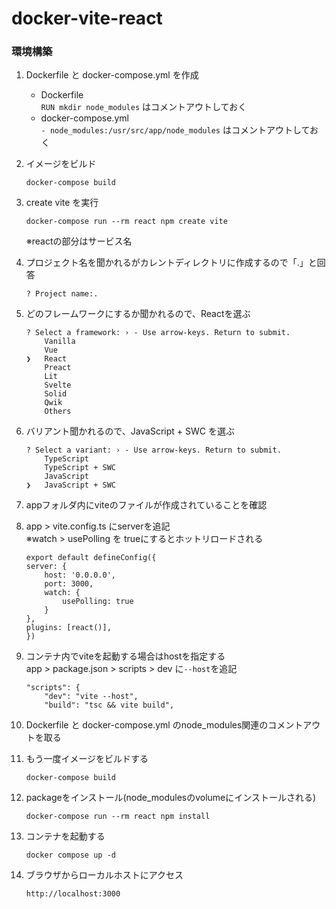 # docker-vite-react

### 環境構築
1. Dockerfile と docker-compose.yml を作成  
    - Dockerfile  
    `RUN mkdir node_modules` はコメントアウトしておく
    - docker-compose.yml  
    `- node_modules:/usr/src/app/node_modules` はコメントアウトしておく
2. イメージをビルド  
    ```
    docker-compose build
    ```
3. create vite を実行  
    ```
    docker-compose run --rm react npm create vite
    ```
    ※reactの部分はサービス名  
4. プロジェクト名を聞かれるがカレントディレクトリに作成するので「.」と回答  
    ```
    ? Project name:.
    ```
5. どのフレームワークにするか聞かれるので、Reactを選ぶ  
    ```
    ? Select a framework: › - Use arrow-keys. Return to submit.
        Vanilla
        Vue
    ❯   React
        Preact
        Lit
        Svelte
        Solid
        Qwik
        Others
    ```

6. バリアント聞かれるので、JavaScript + SWC を選ぶ  
    ```
    ? Select a variant: › - Use arrow-keys. Return to submit.
        TypeScript
        TypeScript + SWC
        JavaScript
    ❯   JavaScript + SWC
    ```

7. appフォルダ内にviteのファイルが作成されていることを確認
8. app > vite.config.ts にserverを追記  
    ※watch > usePolling を trueにするとホットリロードされる  
    ```
    export default defineConfig({
    server: {
        host: '0.0.0.0',
        port: 3000,
        watch: {
            usePolling: true
        }
    },
    plugins: [react()],
    })
    ```

9. コンテナ内でviteを起動する場合はhostを指定する  
app > package.json > scripts > dev に`--host`を追記
    ```
    "scripts": {
        "dev": "vite --host",
        "build": "tsc && vite build",
    ```

10. Dockerfile と docker-compose.yml のnode_modules関連のコメントアウトを取る

11. もう一度イメージをビルドする  
    ```
    docker-compose build
    ```

12. packageをインストール(node_modulesのvolumeにインストールされる)  
    ```
    docker-compose run --rm react npm install
    ```

13. コンテナを起動する  
    ```
    docker compose up -d
    ```

14. ブラウザからローカルホストにアクセス  
    ```
    http://localhost:3000
    ```
